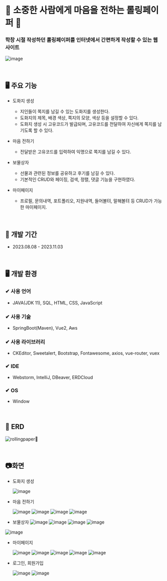 # 💌 소중한 사람에게 마음을 전하는 롤링페이퍼 💌
### 학창 시절 작성하던 롤링페이퍼를 인터넷에서 간편하게 작성할 수 있는 웹 사이트 <br>
![image](https://github.com/sorrel012/postcard/assets/115568532/e4ce8537-0ddd-405a-adb3-f0a9f01b3aab)

<br>
  
## 🖥 주요 기능
- 도화지 생성
  - 지인들이 쪽지를 남길 수 있는 도화지를 생성한다.
  - 도화지의 제목, 배경 색상, 쪽지의 모양, 색상 등을 설정할 수 있다.
  - 도화지 생성 시 고유코드가 발급되며, 고유코드를 전달하여 자신에게 쪽지를 남기도록 할 수 있다.

- 마음 전하기
  - 전달받은 고유코드를 입력하여 익명으로 쪽지를 남길 수 있다.

- 보물상자
  - 선물과 관련된 정보를 공유하고 후기를 남길 수 있다.
  - 기본적인 CRUD와 페이징, 검색, 정렬, 댓글 기능을 구현하였다.

- 마이페이지
  - 프로필, 문의내역, 포트폴리오, 지원내역, 들어볼텨, 말해볼텨 등 CRUD가 가능한 마이페이지.

<br>

## 📆 개발 기간
- 2023.08.08 - 2023.11.03

<br>

## 🖥 개발 환경
### ✔ 사용 언어
- JAVA(JDK 11), SQL, HTML, CSS, JavaScript
### ✔ 사용 기술
- SpringBoot(Maven), Vue2, Aws
### ✔ 사용 라이브러리
- CKEditor, Sweetalert, Bootstrap, Fontawesome, axios, vue-router, vuex
### ✔ IDE
- Webstorm, IntelliJ, DBeaver, ERDCloud
### ✔ OS
- Window

<br>

## 📁 ERD 
![rollingpaper📧](https://github.com/sorrel012/postcard/assets/115568532/2d0ff8e2-4b58-4870-96b5-43f472eee15a)


<br>


## 📷화면
- 도화지 생성
  
  ![image](https://github.com/sorrel012/postcard/assets/115568532/19fca4c5-44c2-441c-8734-6e2d9f6b8f8b)


- 마음 전하기

  ![image](https://github.com/sorrel012/postcard/assets/115568532/aa7e9d6b-14d5-43d4-9b1a-424f883f9eb6)
  ![image](https://github.com/sorrel012/postcard/assets/115568532/c6a8e83e-3322-43ce-9879-3785224d9490)
  ![image](https://github.com/sorrel012/postcard/assets/115568532/312fe776-8b00-472a-a914-935deba89273)
  ![image](https://github.com/sorrel012/postcard/assets/115568532/a956539a-1ce3-4e9c-9675-bdf421d847e9)


- 보물상자
![image](https://github.com/sorrel012/postcard/assets/115568532/78e7197a-678b-40e4-87a5-09ba05de6284)
![image](https://github.com/sorrel012/postcard/assets/115568532/c8197a9a-127b-4c7b-8bd5-7344dcad1110)
![image](https://github.com/sorrel012/postcard/assets/115568532/6a595cfe-df2c-4f2f-9f54-88a5dbaafd7b)
![image](https://github.com/sorrel012/postcard/assets/115568532/af71c411-e686-4136-8f98-cd525c1b10da)

![image](https://github.com/sorrel012/postcard/assets/115568532/19df5265-8748-4bbe-a2a6-0894a71151f1)

  
- 마이페이지


  ![image](https://github.com/sorrel012/postcard/assets/115568532/b12332b8-3fdd-46d6-846e-b8a81732272d)
  ![image](https://github.com/sorrel012/postcard/assets/115568532/6a6507ee-fca1-4776-82b1-ed9b7bcdc80e)
  ![image](https://github.com/sorrel012/postcard/assets/115568532/557c1f4b-30ca-4f82-adc4-54626a6f6b22)
  ![image](https://github.com/sorrel012/postcard/assets/115568532/09c68450-b26d-4f5f-a165-e9af0c51eaad)
  ![image](https://github.com/sorrel012/postcard/assets/115568532/3ca574c4-23e7-4ec1-8b1e-548809cc27e0)


- 로그인, 회원가입

  ![image](https://github.com/sorrel012/postcard/assets/115568532/5e46b366-6cd1-4d71-8ea9-3051bc0518d7)
  ![image](https://github.com/sorrel012/postcard/assets/115568532/4b7728aa-2b5e-4793-bcb0-03dada2e71e0)



